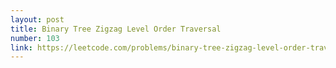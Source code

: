 ```yaml
---
layout: post
title: Binary Tree Zigzag Level Order Traversal
number: 103
link: https://leetcode.com/problems/binary-tree-zigzag-level-order-traversal
---
```

